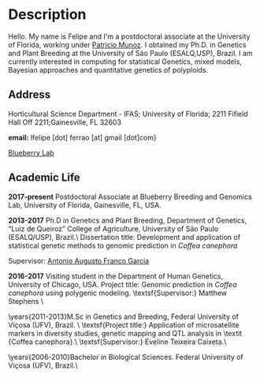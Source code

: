 # Description

Hello. My name is Felipe and I'm a postdoctoral associate at the University of Florida, working under [Patricio Munoz](https://www.blueberrybreeding.com/). I obtained my Ph.D. in Genetics and Plant Breeding at the University of São Paulo (ESALQ,USP), Brazil. I am currently interested in computing for statistical Genetics, mixed models, Bayesian approaches and quantitative genetics of polyploids.

## Address
Horticultural Science Department - IFAS; University of Florida; 2211 Fifield Hall Off 2211;Gainesville, FL 32603

**email:** lfelipe [dot] ferrao [at] gmail [dot]com}

[Blueberry Lab](https://www.blueberrybreeding.com/)

## Academic Life
**2017-present** Postdoctoral Associate at Blueberry Breeding and Genomics Lab, University of Florida, Gainesville, FL, USA.

**2013-2017** Ph.D in Genetics and Plant Breeding, Department of Genetics, “Luiz de Queiroz” College of Agriculture, University of São Paulo (ESALQ/USP), Brazil.\\
Dissertation title: Development and application of statistical genetic methods to genomic prediction in *Coffea canephora* 

Supervisor: [Antonio Augusto Franco Garcia](http://augustogarcia.me/statgen-esalq/) 

**2016-2017** Visiting student in the Department of Human Genetics, University of Chicago, USA.
Project title: Genomic prediction in *Coffea canephora* using polygenic modeling.
\textsf{Supervisor:} Matthew Stephens \\

\years{2011-2013}M.Sc in Genetics and Breeding, Federal University of Viçosa (UFV), Brazil. \\
\textsf{Project title:} Application of microsatellite markers in diversity studies, genetic mapping and QTL analysis in \textit {Coffea canephora}.\\
\textsf{Supervisor:} Eveline Teixeira Caixeta.\\

\years{2006-2010}Bachelor in Biological Sciences. Federal University of Viçosa (UFV), Brazil.\\
